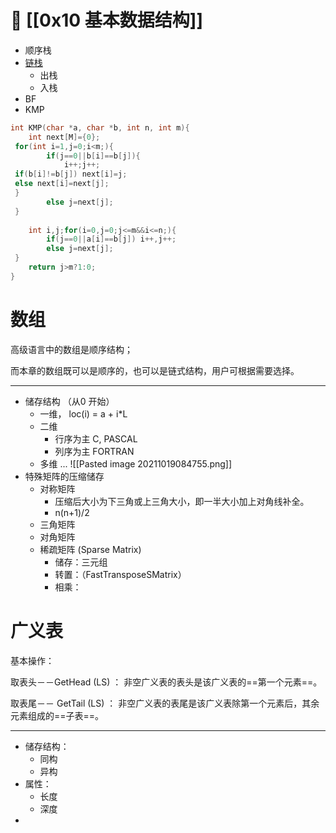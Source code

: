  # 🔖 [[0x10 基本数据结构]]
+ 顺序栈
+ [链栈](http://data.biancheng.net/view/171.html)
	+ 出栈
	+ 入栈
+ BF
+ KMP

```c++
int KMP(char *a, char *b, int n, int m){  
    int next[M]={0};  
 for(int i=1,j=0;i<m;){  
        if(j==0||b[i]==b[j]){  
            i++;j++;  
 if(b[i]!=b[j]) next[i]=j;  
 else next[i]=next[j];  
 }  
        else j=next[j];  
 }  
  
    int i,j;for(i=0,j=0;j<=m&&i<=n;){  
        if(j==0||a[i]==b[j]) i++,j++;  
 		else j=next[j];  
 }  
    return j>m?1:0;  
}
```

# 数组
   
高级语言中的数组是顺序结构；

而本章的数组既可以是顺序的，也可以是链式结构，用户可根据需要选择。

---
+ 储存结构 （从0 开始）
	+ 一维， loc(i) = a + i*L
	+ 二维
		+ 行序为主 C, PASCAL
		+ 列序为主 FORTRAN
	+ 多维 ... 
		 ![[Pasted image 20211019084755.png]]
+ 特殊矩阵的压缩储存
	+ 对称矩阵
		+ 压缩后大小为下三角或上三角大小，即一半大小加上对角线补全。
		+ n(n+1)/2 
	+ 三角矩阵
	+ 对角矩阵
	+ 稀疏矩阵 (Sparse Matrix)
		+ 储存：三元组
		+ 转置：（FastTransposeSMatrix）
		+ 相乘：

# 广义表
 基本操作：
 
取表头－－GetHead (LS) ： 非空广义表的表头是该广义表的==第一个元素==。

取表尾－－ GetTail (LS) ： 非空广义表的表尾是该广义表除第一个元素后，其余元素组成的==子表==。

----

+ 储存结构：
	+ 同构
	+ 异构
+ 属性：
	+ 长度
	+ 深度
+ 
